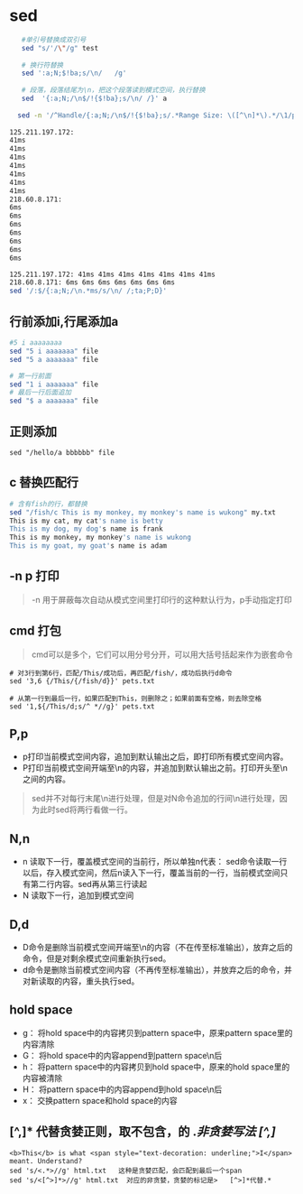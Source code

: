 # sed

```bash
   #单引号替换成双引号
   sed "s/'/\"/g" test
   
   # 换行符替换
   sed ':a;N;$!ba;s/\n/   /g'
   
   # 段落，段落结尾为\n，把这个段落读到模式空间，执行替换
   sed  '{:a;N;/\n$/!{$!ba};s/\n/ /}' a
  
  sed -n '/^Handle/{:a;N;/\n$/!{$!ba};s/.*Range Size: \([^\n]*\).*/\1/p}' test
  
125.211.197.172:
41ms
41ms
41ms
41ms
41ms
41ms
41ms
218.60.8.171:
6ms
6ms
6ms
6ms
6ms
6ms
6ms

125.211.197.172: 41ms 41ms 41ms 41ms 41ms 41ms 41ms
218.60.8.171: 6ms 6ms 6ms 6ms 6ms 6ms 6ms
sed '/:$/{:a;N;/\n.*ms/s/\n/ /;ta;P;D}'
```

## 行前添加i,行尾添加a
```bash
#5 i aaaaaaaa
sed "5 i aaaaaaa" file
sed "5 a aaaaaaa" file

# 第一行前面
sed "1 i aaaaaaa" file
# 最后一行后面追加
sed "$ a aaaaaaa" file
```

## 正则添加
```
sed "/hello/a bbbbbb" file
```

## c 替换匹配行
```bash
# 含有fish的行，都替换
sed "/fish/c This is my monkey, my monkey's name is wukong" my.txt
This is my cat, my cat's name is betty
This is my dog, my dog's name is frank
This is my monkey, my monkey's name is wukong
This is my goat, my goat's name is adam
```

## -n p 打印
> -n 用于屏蔽每次自动从模式空间里打印行的这种默认行为，p手动指定打印

## cmd 打包
>cmd可以是多个，它们可以用分号分开，可以用大括号括起来作为嵌套命令
```
# 对3行到第6行，匹配/This/成功后，再匹配/fish/，成功后执行d命令
sed '3,6 {/This/{/fish/d}}' pets.txt
```

```
# 从第一行到最后一行，如果匹配到This，则删除之；如果前面有空格，则去除空格
sed '1,${/This/d;s/^ *//g}' pets.txt
```

## P,p
* p打印当前模式空间内容，追加到默认输出之后，即打印所有模式空间内容。
* P打印当前模式空间开端至\n的内容，并追加到默认输出之前。打印开头至\n之间的内容。
>sed并不对每行末尾\n进行处理，但是对N命令追加的行间\n进行处理，因为此时sed将两行看做一行。

## N,n
* n 读取下一行，覆盖模式空间的当前行，所以单独n代表： sed命令读取一行以后，存入模式空间，然后n读入下一行，覆盖当前的一行，当前模式空间只有第二行内容。sed再从第三行读起
* N 读取下一行，追加到模式空间

## D,d
* D命令是删除当前模式空间开端至\n的内容（不在传至标准输出），放弃之后的命令，但是对剩余模式空间重新执行sed。
* d命令是删除当前模式空间内容（不再传至标准输出），并放弃之后的命令，并对新读取的内容，重头执行sed。


## hold space
* g： 将hold space中的内容拷贝到pattern space中，原来pattern space里的内容清除
* G： 将hold space中的内容append到pattern space\n后
* h： 将pattern space中的内容拷贝到hold space中，原来的hold space里的内容被清除
* H： 将pattern space中的内容append到hold space\n后
* x： 交换pattern space和hold space的内容

## \[^,\]* 代替贪婪正则，取不包含，的  .*非贪婪写法 \[^,\]*

```
<b>This</b> is what <span style="text-decoration: underline;">I</span> meant. Understand?
sed 's/<.*>//g' html.txt   这种是贪婪匹配，会匹配到最后一个span
sed 's/<[^>]*>//g' html.txt  对应的非贪婪，贪婪的标记是>   [^>]*代替.*
```
